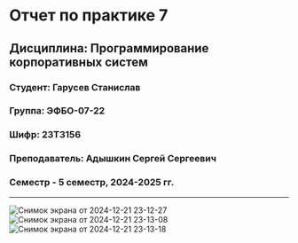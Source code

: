 # Отчет по практике 7
## Дисциплина: Программирование корпоративных систем
### Студент: Гарусев Станислав
### Группа: ЭФБО-07-22
### Шифр: 23Т3156
### Преподаватель: Адышкин Сергей Сергеевич
### Семестр - 5 семестр, 2024-2025 гг.
_____
![Снимок экрана от 2024-12-21 23-12-27](https://github.com/user-attachments/assets/d6ae4349-0734-4241-9c5d-002d112c0631)
![Снимок экрана от 2024-12-21 23-13-08](https://github.com/user-attachments/assets/0bbb1b97-59b3-48ee-8a3e-f23788f58337)
![Снимок экрана от 2024-12-21 23-13-18](https://github.com/user-attachments/assets/4e7b58dc-68df-42fd-ace8-1a1d69500a01)
